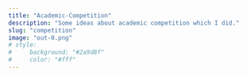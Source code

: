 ```yaml
---
title: "Academic-Competition"
description: "Some ideas about academic competition which I did."
slug: "competition"
image: "out-0.png"
# style:
#     background: "#2a9d8f"
#     color: "#fff"
---
```

